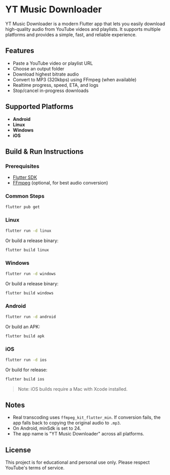 
# YT Music Downloader

YT Music Downloader is a modern Flutter app that lets you easily download high-quality audio from YouTube videos and playlists. It supports multiple platforms and provides a simple, fast, and reliable experience.

## Features

- Paste a YouTube video or playlist URL
- Choose an output folder
- Download highest bitrate audio
- Convert to MP3 (320kbps) using FFmpeg (when available)
- Realtime progress, speed, ETA, and logs
- Stop/cancel in-progress downloads

## Supported Platforms

- **Android**
- **Linux**
- **Windows**
- **iOS**

## Build & Run Instructions

### Prerequisites
- [Flutter SDK](https://flutter.dev/docs/get-started/install)
- [FFmpeg](https://ffmpeg.org/download.html) (optional, for best audio conversion)

### Common Steps
```bash
flutter pub get
```

### Linux
```bash
flutter run -d linux
```
Or build a release binary:
```bash
flutter build linux
```

### Windows
```bash
flutter run -d windows
```
Or build a release binary:
```bash
flutter build windows
```

### Android
```bash
flutter run -d android
```
Or build an APK:
```bash
flutter build apk
```

### iOS
```bash
flutter run -d ios
```
Or build for release:
```bash
flutter build ios
```
> Note: iOS builds require a Mac with Xcode installed.

## Notes
- Real transcoding uses `ffmpeg_kit_flutter_min`. If conversion fails, the app falls back to copying the original audio to `.mp3`.
- On Android, minSdk is set to 24.
- The app name is "YT Music Downloader" across all platforms.

## License
This project is for educational and personal use only. Please respect YouTube's terms of service.

